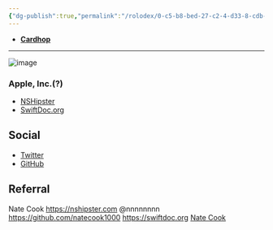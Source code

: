 ```yaml
---
{"dg-publish":true,"permalink":"/rolodex/0-c5-b8-bed-27-c2-4-d33-8-cdb-375931-b09819/","dgHomeLink":true,"dgPassFrontmatter":false}
---
```



- [**Cardhop**](x-cardhop://show?id=contact:D63E4C44-B9DB-4584-8F12-15BF22267957&contact=Nate%20Cook)

---

![image](https://user-images.githubusercontent.com/43663476/113515691-a774f080-953b-11eb-923f-5a308e89450a.jpeg)

### Apple, Inc.(?)

- [NSHipster](https://nshipster.com)
- [SwiftDoc.org](https://swiftdoc.org)

## Social
- [Twitter](https://twitter.com/nnnnnnnn)
- [GitHub](https://github.com/natecook1000)

## Referral

Nate Cook
https://nshipster.com
@nnnnnnnn
https://github.com/natecook1000
https://swiftdoc.org
[Nate Cook](drafts://open?uuid=0C5B8BED-27C2-4D33-8CDB-375931B09819)